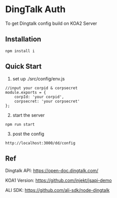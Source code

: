 # DingTalk Auth

To get Dingtalk config build on KOA2 Server

## Installation

```
npm install i
```

## Quick Start

1. set up ./src/config/env.js

```
//input your corpid & corpsecret
module.exports = {
    corpId: 'your corpid',
    corpsecret: 'your corpsecret'
};
```

2. start the server

```
npm run start
```

3.  post the config

```
http://localhost:3000/dd/config
```
## Ref

Dingtalk API: https://open-doc.dingtalk.com/

KOA1 Version: https://github.com/injekt/jsapi-demo

ALI SDK: https://github.com/ali-sdk/node-dingtalk


